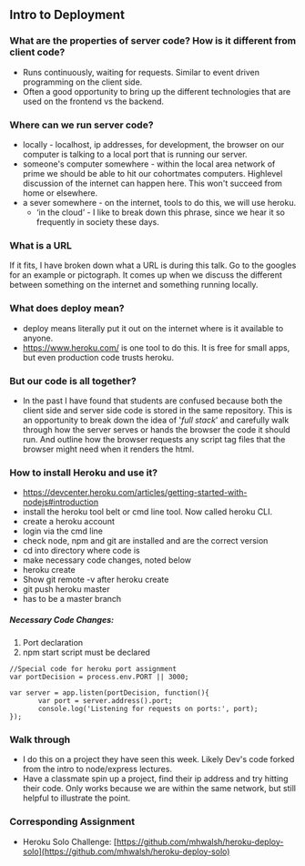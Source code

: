 ## Intro to Deployment

### What are the properties of server code? How is it different from client code?

- Runs continuously, waiting for requests. Similar to event driven programming on the client side. 
- Often a good opportunity to bring up the different technologies that are used on the frontend vs the backend.

### Where can we run server code?
- locally - localhost, ip addresses, for development, the browser on our computer is talking to a local port that is running our server.
- someone's computer somewhere - within the local area network of prime we should be able to hit our cohortmates computers. Highlevel discussion of the internet can happen here. This won't succeed from home or elsewhere.
- a sever somewhere - on the internet, tools to do this, we will use heroku.
	- ‘in the cloud’ - I like to break down this phrase, since we hear it so frequently in society these days.

### What is a URL
If it fits, I have broken down what a URL is during this talk. Go to the googles for an example or pictograph. It comes up when we discuss the different between something on the internet and something running locally.

### What does deploy mean?
- deploy means literally put it out on the internet where is it available to anyone.
- https://www.heroku.com/ is one tool to do this. It is free for small apps, but even production code trusts heroku.

### But our code is all together?
- In the past I have found that students are confused because both the client side and server side code is stored in the same repository. This is an opportunity to break down the idea of '*full stack*' and carefully walk through how the server serves or hands the browser the code it should run. And outline how the browser requests any script tag files that the browser might need when it renders the html.
   
### How to install Heroku and use it?
- https://devcenter.heroku.com/articles/getting-started-with-nodejs#introduction
- install the heroku tool belt or cmd line tool. Now called heroku CLI.
- create a heroku account
- login via the cmd line
- check node, npm and git are installed and are the correct version
- cd into directory where code is
- make necessary code changes, noted below
- heroku create 
-  Show git remote -v after heroku create
- git push heroku master
- has to be a master branch 

##### Necessary Code Changes:
1. Port declaration 
2. npm start script must be declared

```
//Special code for heroku port assignment
var portDecision = process.env.PORT || 3000;

var server = app.listen(portDecision, function(){
       var port = server.address().port;
       console.log('Listening for requests on ports:', port);
});
```

### Walk through
- I do this on a project they have seen this week. Likely Dev's code forked from the intro to node/express lectures.
- Have a classmate spin up a project, find their ip address and try hitting their code. Only works because we are within the same network, but still helpful to illustrate the point.


### Corresponding Assignment
- Heroku Solo Challenge: [https://github.com/mhwalsh/heroku-deploy-solo](https://github.com/mhwalsh/heroku-deploy-solo)